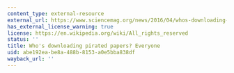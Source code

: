 ```yaml
---
content_type: external-resource
external_url: https://www.sciencemag.org/news/2016/04/whos-downloading-pirated-papers-everyone
has_external_license_warning: true
license: https://en.wikipedia.org/wiki/All_rights_reserved
status: ''
title: Who's downloading pirated papers? Everyone
uid: abe192ea-be8a-488b-8153-a0e5bba838df
wayback_url: ''
---
```

